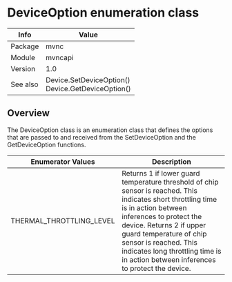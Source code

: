 # DeviceOption enumeration class

|Info      | Value |
|----------|---------------|
|Package   |  mvnc         |
|Module    |  mvncapi      |
|Version   |  1.0          |
|See also  |Device.SetDeviceOption()<br>Device.GetDeviceOption()|



## Overview
The DeviceOption class is an enumeration class that defines the options that are passed to and received from the SetDeviceOption and the GetDeviceOption functions.


Enumerator Values|Description
------------ | -------------
THERMAL_THROTTLING_LEVEL |Returns 1 if lower guard temperature threshold of chip sensor is reached. This indicates short throttling time is in action between inferences to protect the device. Returns 2 if upper guard temperature of chip sensor is reached. This indicates long throttling time is in action between inferences to protect the device. 
